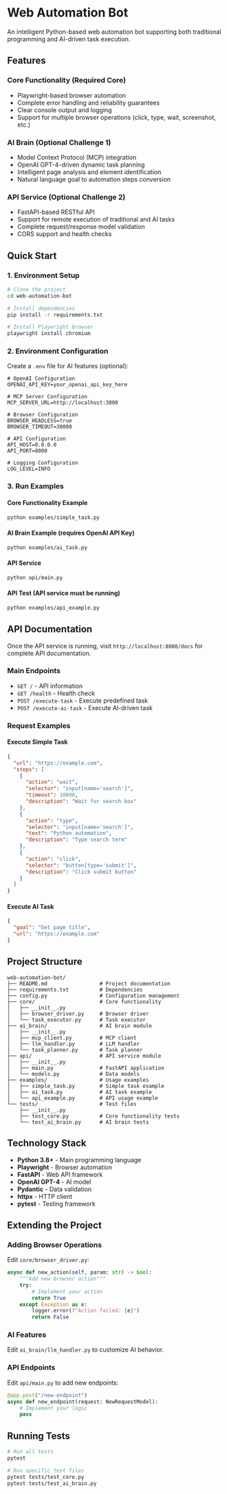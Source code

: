 # Web Automation Bot

An intelligent Python-based web automation bot supporting both traditional programming and AI-driven task execution.

## Features

### Core Functionality (Required Core)
- Playwright-based browser automation
- Complete error handling and reliability guarantees
- Clear console output and logging
- Support for multiple browser operations (click, type, wait, screenshot, etc.)

### AI Brain (Optional Challenge 1)
- Model Context Protocol (MCP) integration
- OpenAI GPT-4-driven dynamic task planning
- Intelligent page analysis and element identification
- Natural language goal to automation steps conversion

### API Service (Optional Challenge 2)
- FastAPI-based RESTful API
- Support for remote execution of traditional and AI tasks
- Complete request/response model validation
- CORS support and health checks

## Quick Start

### 1. Environment Setup

```bash
# Clone the project
cd web-automation-bot

# Install dependencies
pip install -r requirements.txt

# Install Playwright browser
playwright install chromium
```

### 2. Environment Configuration

Create a `.env` file for AI features (optional):

```env
# OpenAI Configuration
OPENAI_API_KEY=your_openai_api_key_here

# MCP Server Configuration
MCP_SERVER_URL=http://localhost:3000

# Browser Configuration
BROWSER_HEADLESS=true
BROWSER_TIMEOUT=30000

# API Configuration
API_HOST=0.0.0.0
API_PORT=8000

# Logging Configuration
LOG_LEVEL=INFO
```

### 3. Run Examples

#### Core Functionality Example
```bash
python examples/simple_task.py
```

#### AI Brain Example (requires OpenAI API Key)
```bash
python examples/ai_task.py
```

#### API Service
```bash
python api/main.py
```

#### API Test (API service must be running)
```bash
python examples/api_example.py
```

## API Documentation

Once the API service is running, visit `http://localhost:8000/docs` for complete API documentation.

### Main Endpoints

- `GET /` - API information
- `GET /health` - Health check
- `POST /execute-task` - Execute predefined task
- `POST /execute-ai-task` - Execute AI-driven task

### Request Examples

#### Execute Simple Task
```json
{
  "url": "https://example.com",
  "steps": [
    {
      "action": "wait",
      "selector": "input[name='search']",
      "timeout": 10000,
      "description": "Wait for search box"
    },
    {
      "action": "type",
      "selector": "input[name='search']",
      "text": "Python automation",
      "description": "Type search term"
    },
    {
      "action": "click",
      "selector": "button[type='submit']",
      "description": "Click submit button"
    }
  ]
}
```

#### Execute AI Task
```json
{
  "goal": "Get page title",
  "url": "https://example.com"
}
```

## Project Structure

```
web-automation-bot/
├── README.md                 # Project documentation
├── requirements.txt          # Dependencies
├── config.py                 # Configuration management
├── core/                     # Core functionality
│   ├── __init__.py
│   ├── browser_driver.py     # Browser driver
│   └── task_executor.py      # Task executor
├── ai_brain/                 # AI brain module
│   ├── __init__.py
│   ├── mcp_client.py         # MCP client
│   ├── llm_handler.py        # LLM handler
│   └── task_planner.py       # Task planner
├── api/                      # API service module
│   ├── __init__.py
│   ├── main.py               # FastAPI application
│   └── models.py             # Data models
├── examples/                 # Usage examples
│   ├── simple_task.py        # Simple task example
│   ├── ai_task.py            # AI task example
│   └── api_example.py        # API usage example
└── tests/                    # Test files
    ├── __init__.py
    ├── test_core.py          # Core functionality tests
    └── test_ai_brain.py      # AI brain tests
```

## Technology Stack

- **Python 3.8+** - Main programming language
- **Playwright** - Browser automation
- **FastAPI** - Web API framework
- **OpenAI GPT-4** - AI model
- **Pydantic** - Data validation
- **httpx** - HTTP client
- **pytest** - Testing framework

## Extending the Project

### Adding Browser Operations

Edit `core/browser_driver.py`:

```python
async def new_action(self, param: str) -> bool:
    """Add new browser action"""
    try:
        # Implement your action
        return True
    except Exception as e:
        logger.error(f"Action failed: {e}")
        return False
```

### AI Features

Edit `ai_brain/llm_handler.py` to customize AI behavior.

### API Endpoints

Edit `api/main.py` to add new endpoints:

```python
@app.post("/new-endpoint")
async def new_endpoint(request: NewRequestModel):
    # Implement your logic
    pass
```

## Running Tests

```bash
# Run all tests
pytest

# Run specific test files
pytest tests/test_core.py
pytest tests/test_ai_brain.py
```


